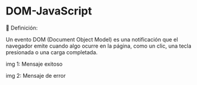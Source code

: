 # DOM-JavaScript
🧠 Definición:

Un evento DOM (Document Object Model) es una notificación que el navegador emite cuando algo ocurre
en la página, como un clic, una tecla presionada o una carga completada.

img 1: Mensaje exitoso



img 2: Mensaje de error
